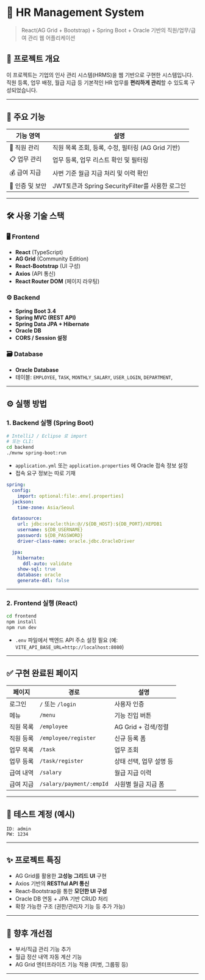 
# 🧾 HR Management System

> React(AG Grid + Bootstrap) + Spring Boot + Oracle 기반의 직원/업무/급여 관리 웹 어플리케이션

## 📌 프로젝트 개요
이 프로젝트는 기업의 인사 관리 시스템(HRMS)을 웹 기반으로 구현한 시스템입니다.  
직원 등록, 업무 배정, 월급 지급 등 기본적인 HR 업무를 **편리하게 관리**할 수 있도록 구성되었습니다.

---

## 🔧 주요 기능

| 기능 영역 | 설명                                    |
|-----------|---------------------------------------|
| 👥 직원 관리 | 직원 목록 조회, 등록, 수정, 필터링 (AG Grid 기반)    |
| 📋 업무 관리 | 업무 등록, 업무 리스트 확인 및 필터링                |
| 💰 급여 지급 | 사번 기준 월급 지급 처리 및 이력 확인                |
| 🔐 인증 및 보안 | JWT토큰과 Spring SecurityFilter를 사용한 로그인 |

---

## 🛠 사용 기술 스택

### 🖥️ Frontend
- **React** (TypeScript)
- **AG Grid** (Community Edition)
- **React-Bootstrap** (UI 구성)
- **Axios** (API 통신)
- **React Router DOM** (페이지 라우팅)

### ⚙️ Backend
- **Spring Boot 3.4**
- **Spring MVC (REST API)**
- **Spring Data JPA + Hibernate**
- **Oracle DB**
- **CORS / Session 설정**

### 🗃️ Database
- **Oracle Database**
- 테이블: `EMPLOYEE`, `TASK`, `MONTHLY_SALARY`, `USER_LOGIN`,  `DEPARTMENT`, 

---

[//]: # (## 📁 프로젝트 구조)

[//]: # ()
[//]: # (```)

[//]: # (hr_management/)

[//]: # (├── backend/)

[//]: # (│   ├── src/main/java/com/example/hr/)

[//]: # (│   │   ├── controller/)

[//]: # (│   │   ├── service/)

[//]: # (│   │   ├── repository/)

[//]: # (│   │   └── entity/)

[//]: # (│   └── application.yml)

[//]: # (│)

[//]: # (├── frontend/)

[//]: # (│   ├── src/)

[//]: # (│   │   ├── pages/                 # 페이지별 컴포넌트)

[//]: # (│   │   ├── components/            # 공통 컴포넌트 &#40;AgGridWrapper 등&#41;)

[//]: # (│   │   ├── hooks/                 # 커스텀 훅)

[//]: # (│   │   ├── api/                   # axios 통신 모듈)

[//]: # (│   │   └── App.tsx, index.tsx)

[//]: # (│   └── public/)

[//]: # (└── README.md)

[//]: # (```)

[//]: # ()
[//]: # (---)

## ⚙️ 실행 방법

### 1. Backend 실행 (Spring Boot)

```bash
# IntelliJ / Eclipse 로 import
# 또는 CLI:
cd backend
./mvnw spring-boot:run
```

- `application.yml` 또는 `application.properties` 에 Oracle 접속 정보 설정
- 접속 요구 정보는 따로 기재

```yaml
spring:
  config:
    import: optional:file:.env[.properties]
  jackson:
    time-zone: Asia/Seoul

  datasource:
    url: jdbc:oracle:thin:@//${DB_HOST}:${DB_PORT}/XEPDB1
    username: ${DB_USERNAME}
    password: ${DB_PASSWORD}
    driver-class-name: oracle.jdbc.OracleDriver

  jpa:
    hibernate:
      ddl-auto: validate
    show-sql: true
    database: oracle
    generate-ddl: false
```

---

### 2. Frontend 실행 (React)

```bash
cd frontend
npm install
npm run dev
```

- `.env` 파일에서 백엔드 API 주소 설정 필요 (예: `VITE_API_BASE_URL=http://localhost:8080`)

---

## ✅ 구현 완료된 페이지

| 페이지 | 경로 | 설명 |
|--------|------|------|
| 로그인 | `/` 또는 `/login` | 사용자 인증 |
| 메뉴 | `/menu` | 기능 진입 버튼 |
| 직원 목록 | `/employee` | AG Grid + 검색/정렬 |
| 직원 등록 | `/employee/register` | 신규 등록 폼 |
| 업무 목록 | `/task` | 업무 조회 |
| 업무 등록 | `/task/register` | 상태 선택, 업무 설명 등 |
| 급여 내역 | `/salary` | 월급 지급 이력 |
| 급여 지급 | `/salary/payment/:empId` | 사원별 월급 지급 폼 |

---

## 🧪 테스트 계정 (예시)

```
ID: admin
PW: 1234
```

---

## ✨ 프로젝트 특징

- AG Grid를 활용한 **고성능 그리드 UI** 구현
- Axios 기반의 **RESTful API 통신**
- React-Bootstrap을 통한 **모던한 UI 구성**
- Oracle DB 연동 + JPA 기반 CRUD 처리
- 확장 가능한 구조 (권한/관리자 기능 등 추가 가능)

---

## 📌 향후 개선점

- 부서/직급 관리 기능 추가
- 월급 정산 내역 자동 계산 기능
- AG Grid 엔터프라이즈 기능 적용 (피벗, 그룹핑 등)

---

[//]: # (## 📃 라이선스)

[//]: # ()
[//]: # (본 프로젝트는 학습 및 포트폴리오 용도로 자유롭게 활용 가능합니다.)
